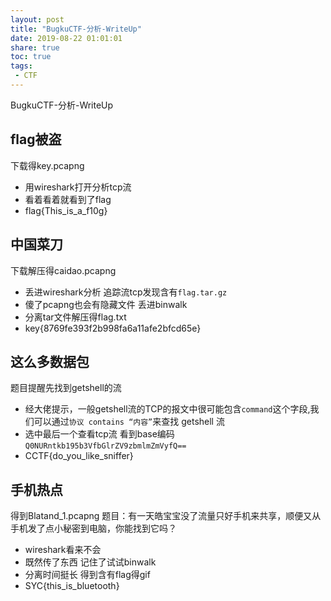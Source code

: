 ```yaml
---
layout: post
title: "BugkuCTF-分析-WriteUp"
date: 2019-08-22 01:01:01
share: true
toc: true
tags: 
 - CTF
---
```



BugkuCTF-分析-WriteUp

## flag被盗
下载得key.pcapng
- 用wireshark打开分析tcp流
- 看着看着就看到了flag
- flag{This_is_a_f10g}

## 中国菜刀
下载解压得caidao.pcapng
- 丢进wireshark分析 追踪流tcp发现含有`flag.tar.gz`
- 傻了pcapng也会有隐藏文件 丢进binwalk
- 分离tar文件解压得flag.txt
- key{8769fe393f2b998fa6a11afe2bfcd65e}

## 这么多数据包
题目提醒先找到getshell的流 
- 经大佬提示，一般getshell流的TCP的报文中很可能包含`command`这个字段,我们可以通过`协议 contains “内容”`来查找 getshell 流
- 选中最后一个查看tcp流 看到base编码`Q0NURntkb195b3VfbGlrZV9zbmlmZmVyfQ==`
- CCTF{do_you_like_sniffer}

## 手机热点
得到Blatand_1.pcapng 
题目：有一天皓宝宝没了流量只好手机来共享，顺便又从手机发了点小秘密到电脑，你能找到它吗？
- wireshark看来不会
- 既然传了东西 记住了试试binwalk
- 分离时间挺长 得到含有flag得gif
- SYC{this_is_bluetooth}

